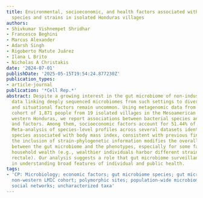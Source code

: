 ```yaml
---
title: Environmental, socioeconomic, and health factors associated with gut microbiome
  species and strains in isolated Honduras villages
authors:
- Shivkumar Vishnempet Shridhar
- Francesco Beghini
- Marcus Alexander
- Adarsh Singh
- Rigoberto Matute Juárez
- Ilana L Brito
- Nicholas A Christakis
date: '2024-07-01'
publishDate: '2025-05-15T19:54:24.877230Z'
publication_types:
- article-journal
publication: '*Cell Rep.*'
abstract: Despite a growing interest in the gut microbiome of non-industrialized countries,
  data linking deeply sequenced microbiomes from such settings to diverse host phenotypes
  and situational factors remain uncommon. Using metagenomic data from a community-based
  cohort of 1,871 people from 19 isolated villages in the Mesoamerican highlands of
  western Honduras, we report associations between bacterial species and human phenotypes
  and factors. Among them, socioeconomic factors account for 51.44% of the total associations.
  Meta-analysis of species-level profiles across several datasets identified several
  species associated with body mass index, consistent with previous findings. Furthermore,
  the inclusion of strain-phylogenetic information modifies the overall relationship
  between the gut microbiome and the phenotypes, especially for some factors like
  household wealth (e.g., wealthier individuals harbor different strains of Eubacterium
  rectale). Our analysis suggests a role that gut microbiome surveillance can play
  in understanding broad features of individual and public health.
tags:
- 'CP: Microbiology; economic factors; gut microbiome species; gut microbiome strains;
  non-western LMIC cohort; polymorphic sites; population-wide microbiome associations;
  social networks; uncharacterized taxa'
---
```

